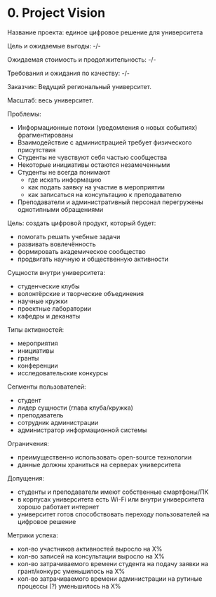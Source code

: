 # 0. Project Vision   
Название проекта: единое цифровое решение для университета

Цель и ожидаемые выгоды: -/-   

Ожидаемая стоимость и продолжительность: -/-

Требования и ожидания по качеству: -/-   

Заказчик: Ведущий региональный университет.    

Масштаб: весь университет.   

Проблемы:   
- Информационные потоки (уведомления о новых событиях) фрагментированы   
- Взаимодействие с администрацией требует физического присутствия    
- Студенты не чувствуют себя частью сообщества   
- Некоторые инициативы остаются незамеченными   
- Студенты не всегда понимают   
    - где искать информацию   
    - как подать заявку на участие в мероприятии   
    - как записаться на консультацию к преподавателю    
- Преподаватели и административный персонал перегружены однотипными обращениями   

Цель: создать цифровой продукт, который будет:   
- помогать решать учебные задачи   
- развивать вовлечённость   
- формировать академическое сообщество   
- продвигать научную и общественную активности   

Сущности внутри университета:   
- студенческие клубы   
- волонтёрские и творческие объединения   
- научные кружки   
- проектные лаборатории   
- кафедры и деканаты   

Типы активностей:   
- мероприятия   
- инициативы   
- гранты   
- конференции   
- исследовательские конкурсы   

Сегменты пользователей:   
- студент   
- лидер сущности (глава клуба/кружка)   
- преподаватель   
- сотрудник администрации   
- администратор информационной системы   

Ограничения:
- преимущественно использовать open-source технологии
- данные должны храниться на серверах университета

Допущения:
- студенты и преподаватели имеют собственные смартфоны/ПК
- в корпусах университета есть Wi-Fi или внутри университета хорошо работает интернет
- университет готов способствовать переходу пользователей на цифровое решение

Метрики успеха: 
- кол-во участников активностей выросло на X%
- кол-во записей на консультации выросло на X%
- кол-во затрачиваемого времени студента на подачу заявки на грант/конкурс уменьшилось на X%
- кол-во затрачиваемого времени администрации на рутиные процессы (?) уменьшилось на X%
